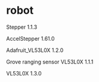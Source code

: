# robot

Stepper 1.1.3

AccelStepper 1.61.0

Adafruit_VL53L0X 1.2.0

Grove ranging sensor VL53L0X 1.1.1

VL53L0X 1.3.0

